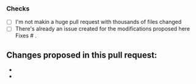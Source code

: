 ### Checks
 - [ ] I'm not makin a huge pull request with thousands of files changed
 - [ ] There's already an issue created for the modifications proposed here
Fixes # .

Changes proposed in this pull request:
 - 
 - 
 - 
